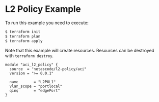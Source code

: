<!-- BEGIN_TF_DOCS -->
# L2 Policy Example

To run this example you need to execute:

```bash
$ terraform init
$ terraform plan
$ terraform apply
```

Note that this example will create resources. Resources can be destroyed with `terraform destroy`.

```hcl
module "aci_l2_policy" {
  source  = "netascode/l2-policy/aci"
  version = ">= 0.0.1"

  name       = "L2POL1"
  vlan_scope = "portlocal"
  qinq       = "edgePort"
}

```
<!-- END_TF_DOCS -->
